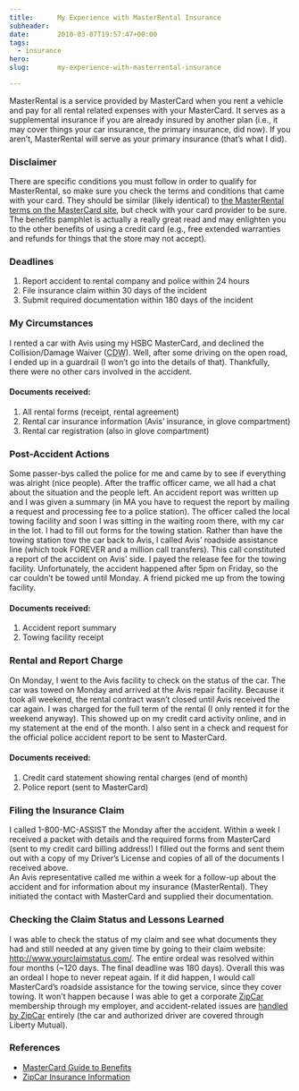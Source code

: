 ```yaml
---
title:      My Experience with MasterRental Insurance
subheader:  
date:       2010-03-07T19:57:47+00:00
tags:
  - insurance
hero:       
slug:       my-experience-with-masterrental-insurance

---
```



<p>MasterRental is a service provided by MasterCard when you rent a vehicle and pay for all rental related expenses with your MasterCard. It serves as a supplemental insurance if you are already insured by another plan (i.e., it may cover things your car insurance, the primary insurance, did now). If you aren&#8217;t, MasterRental will serve as your primary insurance (that&#8217;s what I did).</p>
<h3>Disclaimer</h3>
<p>There are specific conditions you must follow in order to qualify for MasterRental, so make sure you check the terms and conditions that came with your card. They should be similar (likely identical) to <a href="http://www.mastercard.com/us/personal/en/cardholderservices/guidetobenefits/pdf/11660_rent_save_2006.pdf">the MasterRental terms on the MasterCard site</a>, but check with your card provider to be sure. The benefits pamphlet is actually a really great read and may enlighten you to the other benefits of using a credit card (e.g., free extended warranties and refunds for things that the store may not accept).</p>
<h3>Deadlines</h3>
<ol>
<li>Report accident to rental company and police within 24 hours</li>
<li>File insurance claim within 30 days of the incident</li>
<li>Submit required documentation within 180 days of the incident</li>
</ol>
<p><span id="more-170"></span></p>
<h3>My Circumstances</h3>
<p>I rented a car with Avis using my HSBC MasterCard, and declined the Collision/Damage Waiver (<abbr title="Collision/Damage Waiver">CDW</abbr>). Well, after some driving on the open road, I ended up in a guardrail (I won&#8217;t go into the details of that). Thankfully, there were no other cars involved in the accident.</p>
<h4>Documents received:</h4>
<ol>
<li>All rental forms (receipt, rental agreement)</li>
<li>Rental car insurance information (Avis&#8217; insurance, in glove compartment)</li>
<li>Rental car registration (also in glove compartment)</li>
</ol>
<h3>Post-Accident Actions</h3>
<p>Some passer-bys called the police for me and came by to see if everything was alright (nice people). After the traffic officer came, we all had a chat about the situation and the people left. An accident report was written up and I was given a summary (in MA you have to request the report by mailing a request and processing fee to a police station). The officer called the local towing facility and soon I was sitting in the waiting room there, with my car in the lot. I had to fill out forms for the towing station. Rather than have the towing station tow the car back to Avis, I called Avis&#8217; roadside assistance line (which took FOREVER and a million call transfers). This call constituted a report of the accident on Avis&#8217; side. I payed the release fee for the towing facility. Unfortunately, the accident happened after 5pm on Friday, so the car couldn&#8217;t be towed until Monday. A friend picked me up from the towing facility.</p>
<h4>Documents received:</h4>
<ol>
<li>Accident report summary</li>
<li>Towing facility receipt</li>
</ol>
<h3>Rental and Report Charge</h3>
<p>On Monday, I went to the Avis facility to check on the status of the car. The car was towed on Monday and arrived at the Avis repair facility. Because it took all weekend, the rental contract wasn&#8217;t closed until Avis received the car again. I was charged for the full term of the rental (I only rented it for the weekend anyway). This showed up on my credit card activity online, and in my statement at the end of the month. I also sent in a check and request for the official police accident report to be sent to MasterCard.</p>
<h4>Documents received:</h4>
<ol>
<li>Credit card statement showing rental charges (end of month)</li>
<li>Police report (sent to MasterCard)</li>
</ol>
<h3>Filing the Insurance Claim</h3>
<p>I called 1-800-MC-ASSIST the Monday after the accident. Within a week I received a packet with details and the required forms from MasterCard (sent to my credit card billing address!) I filled out the forms and sent them out with a copy of my Driver&#8217;s License and copies of all of the documents I received above.<br />
An Avis representative called me within a week for a follow-up about the accident and for information about my insurance (MasterRental). They initiated the contact with MasterCard and supplied their documentation.</p>
<h3>Checking the Claim Status and Lessons Learned</h3>
<p>I was able to check the status of my claim and see what documents they had and still needed at any given time by going to their claim website: <a href="http://www.yourclaimstatus.com/">http://www.yourclaimstatus.com/</a>. The entire ordeal was resolved within four months (~120 days. The final deadline was 180 days). Overall this was an ordeal I hope to never repeat again. If it did happen, I would call MasterCard&#8217;s roadside assistance for the towing service, since they cover towing. It won&#8217;t happen because I was able to get a corporate <a href="http://www.zipcar.com/">ZipCar</a> membership through my employer, and accident-related issues are <a href="http://www.zipcar.com/cities?return_url=/how/faqs/one-faq%3ffaq_number%3d28">handled by ZipCar</a> entirely (the car and authorized driver are covered through Liberty Mutual).</p>
<h3>References</h3>
<ul>
<li><a href="http://www.mastercard.com/us/personal/en/cardholderservices/guidetobenefits/pdf/11660_rent_save_2006.pdf">MasterCard Guide to Benefits</a></li>
<li><a href="http://www.zipcar.com/cities?return_url=/how/faqs/one-faq%3ffaq_number%3d28">ZipCar Insurance Information</a></li>
</ul>

